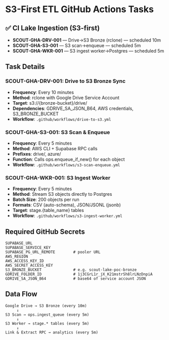 # S3-First ETL GitHub Actions Tasks

## ✅ CI Lake Ingestion (S3-first)
- **SCOUT-GHA-DRV-001** — Drive→S3 Bronze (rclone) — scheduled 10m
- **SCOUT-GHA-S3-001** — S3 scan→enqueue — scheduled 5m  
- **SCOUT-GHA-WKR-001** — S3 ingest worker→Postgres — scheduled 5m

## Task Details

### SCOUT-GHA-DRV-001: Drive to S3 Bronze Sync
- **Frequency**: Every 10 minutes
- **Method**: rclone with Google Drive Service Account
- **Target**: s3://{bronze-bucket}/drive/
- **Dependencies**: GDRIVE_SA_JSON_B64, AWS credentials, S3_BRONZE_BUCKET
- **Workflow**: `.github/workflows/drive-to-s3.yml`

### SCOUT-GHA-S3-001: S3 Scan & Enqueue  
- **Frequency**: Every 5 minutes
- **Method**: AWS CLI + Supabase RPC calls
- **Prefixes**: drive/, azure/
- **Function**: Calls ops.enqueue_if_new() for each object
- **Workflow**: `.github/workflows/s3-scan-enqueue.yml`

### SCOUT-GHA-WKR-001: S3 Ingest Worker
- **Frequency**: Every 5 minutes
- **Method**: Stream S3 objects directly to Postgres
- **Batch Size**: 200 objects per run
- **Formats**: CSV (auto-schema), JSON/JSONL (jsonb)
- **Target**: stage.{table_name} tables
- **Workflow**: `.github/workflows/s3-ingest-worker.yml`

## Required GitHub Secrets

```
SUPABASE_URL
SUPABASE_SERVICE_KEY  
SUPABASE_PG_URL_REMOTE        # pooler URL
AWS_REGION
AWS_ACCESS_KEY_ID
AWS_SECRET_ACCESS_KEY
S3_BRONZE_BUCKET              # e.g. scout-lake-poc-bronze
GDRIVE_FOLDER_ID              # 1j3CGrL1r_jX_K21mstrSh8lrLNzDnpiA
GDRIVE_SA_JSON_B64            # base64 of service account JSON
```

## Data Flow

```
Google Drive → S3 Bronze (every 10m)
     ↓
S3 Scan → ops.ingest_queue (every 5m)  
     ↓
S3 Worker → stage.* tables (every 5m)
     ↓
Link & Extract RPC → analytics (every 5m)
```